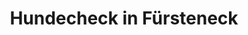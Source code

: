 ---
title: "Hundecheck in Fürsteneck"
url: /eiterfeld/hundecheck-in-fuersteneck/
shop: Tiersalon
---